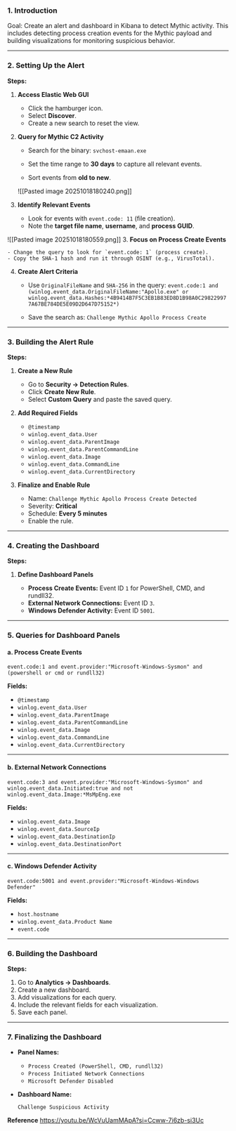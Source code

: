 
### 1. Introduction

Goal: Create an alert and dashboard in Kibana to detect Mythic activity.  This includes detecting process creation events for the Mythic payload and building visualizations for monitoring suspicious behavior.

---

### 2. Setting Up the Alert

**Steps:**

1. **Access Elastic Web GUI**
    
    - Click the hamburger icon.
    - Select **Discover**.
    - Create a new search to reset the view.
    
2. **Query for Mythic C2 Activity**
    
    - Search for the binary:
        `svchost-emaan.exe`
    
    - Set the time range to **30 days** to capture all relevant events.
    - Sort events from **old to new**.
    
    ![[Pasted image 20251018180240.png]]

3. **Identify Relevant Events**
    
    - Look for events with `event.code: 11` (file creation).
    - Note the **target file name**, **username**, and **process GUID**.

![[Pasted image 20251018180559.png]]
3. **Focus on Process Create Events**
    
    - Change the query to look for `event.code: 1` (process create).
    - Copy the SHA-1 hash and run it through OSINT (e.g., VirusTotal).
    
4. **Create Alert Criteria**
    
    - Use `OriginalFileName` and `SHA-256` in the query:
        `event.code:1 and (winlog.event_data.OriginalFileName:"Apollo.exe" or winlog.event_data.Hashes:*4B9414B7F5C3EB1B83ED8D1B98A0C298229977A67BE784DE5E09D2D647D75152*)`
        
    - Save the search as:
        `Challenge Mythic Apollo Process Create`


---

### 3. Building the Alert Rule

**Steps:**

1. **Create a New Rule**
    
    - Go to **Security → Detection Rules**.
    - Click **Create New Rule**.
    - Select **Custom Query** and paste the saved query.
    
2. **Add Required Fields**
    
    - `@timestamp`
    - `winlog.event_data.User`
    - `winlog.event_data.ParentImage`
    - `winlog.event_data.ParentCommandLine`
    - `winlog.event_data.Image`
    - `winlog.event_data.CommandLine`
    - `winlog.event_data.CurrentDirectory`
    
3. **Finalize and Enable Rule**
    
    - Name: `Challenge Mythic Apollo Process Create Detected`
    - Severity: **Critical**
    - Schedule: **Every 5 minutes**
    - Enable the rule.

---

### 4. Creating the Dashboard

**Steps:**

1. **Define Dashboard Panels**
    
    - **Process Create Events:** Event ID `1` for PowerShell, CMD, and rundll32.
    - **External Network Connections:** Event ID `3`.
    - **Windows Defender Activity:** Event ID `5001`.
    
---

### 5. Queries for Dashboard Panels

#### a. Process Create Events

`event.code:1 and event.provider:"Microsoft-Windows-Sysmon" and (powershell or cmd or rundll32)`

**Fields:**

- `@timestamp`
- `winlog.event_data.User`
- `winlog.event_data.ParentImage`
- `winlog.event_data.ParentCommandLine`
- `winlog.event_data.Image`
- `winlog.event_data.CommandLine`
- `winlog.event_data.CurrentDirectory`

---

#### b. External Network Connections

`event.code:3 and event.provider:"Microsoft-Windows-Sysmon" and winlog.event_data.Initiated:true and not winlog.event_data.Image:*MsMpEng.exe`

**Fields:**

- `winlog.event_data.Image`
- `winlog.event_data.SourceIp`
- `winlog.event_data.DestinationIp`
- `winlog.event_data.DestinationPort`

---

#### c. Windows Defender Activity

`event.code:5001 and event.provider:"Microsoft-Windows-Windows Defender"`

**Fields:**

- `host.hostname`
- `winlog.event_data.Product Name`
- `event.code`

---

### 6. Building the Dashboard

**Steps:**

1. Go to **Analytics → Dashboards**.
2. Create a new dashboard.
3. Add visualizations for each query.
4. Include the relevant fields for each visualization.
5. Save each panel.

---

### 7. Finalizing the Dashboard

- **Panel Names:**
    
    - `Process Created (PowerShell, CMD, rundll32)`
    - `Process Initiated Network Connections`
    - `Microsoft Defender Disabled`
    
- **Dashboard Name:**
    
    `Challenge Suspicious Activity`
    

**Reference**
https://youtu.be/WcVuUamMApA?si=Ccww-7i6zb-si3Uc